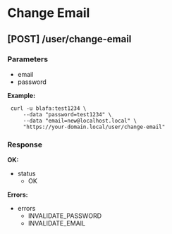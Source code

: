 # Change Email

## [POST] /user/change-email

### Parameters

* email
* password

**Example:**

```
 curl -u blafa:test1234 \
     --data "password=test1234" \
     --data "email=new@localhost.local" \
     "https://your-domain.local/user/change-email"
```

### Response

**OK:**

* status
  * OK

**Errors:**

* errors
  * INVALIDATE_PASSWORD
  * INVALIDATE_EMAIL